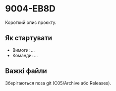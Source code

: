 ﻿# 9004-EB8D
Короткий опис проєкту.

## Як стартувати
- Вимоги: …
- Команди: …

## Важкі файли
Зберігаються поза git (C05/Archive або Releases).

